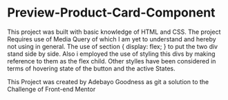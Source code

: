 # Preview-Product-Card-Component
This project was built with basic knowledge of HTML and CSS.
The project Requires use of Media Query of which I am yet to understand and hereby not using in general.
The use of 
section {
    display: flex;
}
 to put the two div stand side by side.
 Also i employed the use of styling this divs by making reference to them as the flex child.
 Other stylles have been considered in terms of hovering state of the button and the active States.

 This Project was created by 
 Adebayo Goodness 
 as git a solution to the Challenge of 
 Front-end Mentor